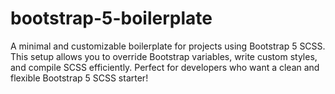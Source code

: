 # bootstrap-5-boilerplate
A minimal and customizable boilerplate for projects using Bootstrap 5 SCSS. This setup allows you to override Bootstrap variables, write custom styles, and compile SCSS efficiently. Perfect for developers who want a clean and flexible Bootstrap 5 SCSS starter!
